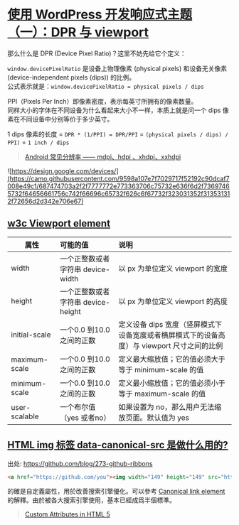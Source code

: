 # [使用 WordPress 开发响应式主题（一）：DPR 与 viewport](https://wordpresshi.com/wordpress-responsive-theme-dpr-and-viewport/)

那么什么是 DPR (Device Pixel Ratio)？这里不妨先给它个定义：  

`window.devicePixelRatio` 是设备上物理像素 (physical pixels) 和设备无关像素 (device-independent pixels (dips)) 的比例。  
公式表示就是：`window.devicePixelRatio = physical pixels / dips`  

PPI（Pixels Per Inch）即像素密度，表示每英寸所拥有的像素数量。  
同样大小的字体在不同设备为什么看起来大小不一样，本质上就是问一个 dips 像素在不同设备中分别等价于多少英寸。  

1 dips 像素的长度 = `DPR * (1/PPI) = DPR/PPI` = `(physical pixels / dips) / PPI)` = `1 inch / dips` 
> [Android 常见分辨率 —— mdpi、hdpi 、xhdpi、xxhdpi](https://blog.csdn.net/adminlxb89/article/details/82492059)

![https://design.google.com/devices/](https://camo.githubusercontent.com/9598a107e7f7029717f52192c90dcaf7008e49c1/687474703a2f2f7777772e773363706c75732e636f6d2f73697465732f64656661756c742f66696c65732f626c6f67732f323031352f313531312f72656d2d342e706e67)

## [w3c Viewport <META> element](https://drafts.csswg.org/css-device-adapt/#viewport-meta)  

属性|可能的值|说明
--|:--|:--
width | 一个正整数或者字符串 device-width | 以 px 为单位定义 viewport 的宽度
height | 一个正整数或者字符串 device-height | 以 px 为单位定义 viewport 的高度
initial-scale |	一个0.0 到10.0之间的正数 | 定义设备 dips 宽度（竖屏模式下设备宽度或者横屏模式下的设备高度）与 viewport 尺寸之间的比例
maximum-scale |	一个0.0 到10.0之间的正数 | 定义最大缩放值；它的值必须大于等于 minimum-scale 的值
minimum-scale |	一个0.0 到10.0之间的正数 | 定义最小缩放值；它的值必须小于等于 maximum-scale 的值
user-scalable |	一个布尔值（yes 或者no） | 如果设置为 no，那么用户无法缩放页面。默认值为 yes


## [HTML img 标签 data-canonical-src 是做什么用的?](https://segmentfault.com/q/1010000000458224)
出处: [https://github.com/blog/273-github-ribbons  ](https://github.com/blog/273-github-ribbons)
```html
<a href="https://github.com/you"><img width="149" height="149" src="https://github.blog/wp-content/uploads/2008/12/forkme_right_red_aa0000.png?resize=149%2C149" class="attachment-full size-full" alt="Fork me on GitHub" data-recalc-dims="1"></a>
```
的確是自定義屬性，用於改善搜索引擎優化。可以參考 [Canonical link element](https://en.wikipedia.org/wiki/Canonical_link_element) 的解釋。由於被各大搜索引擎使用，基本已經成爲半個標準。  
> [Custom Attributes in HTML 5](http://www.javascriptkit.com/dhtmltutors/customattributes.shtml)
